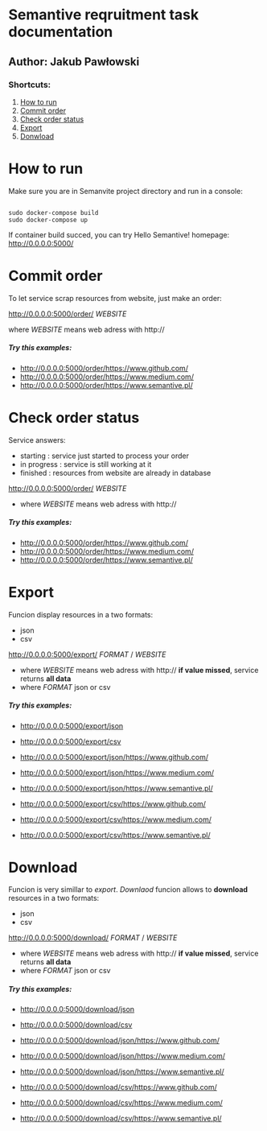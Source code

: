 # Semantive reqruitment task documentation
## Author: Jakub Pawłowski

###  Shortcuts:

1. [ How to run ](#r)
1. [ Commit order ](#o)
1. [ Check order status ](#c)
1. [ Export ](#e)
1. [ Donwload ](#d)

<a name="r"></a>
# How to run

Make sure you are in Semanvite project directory and run in a console:
<pre><code class="sh">
sudo docker-compose build
sudo docker-compose up
</code></pre>

If container build succed, you can try Hello Semantive! homepage:
http://0.0.0.0:5000/

<a name="o"></a>
# Commit order

To let service scrap resources from website, just make an order:

http://0.0.0.0:5000/order/ _WEBSITE_

where _WEBSITE_ means web adress with http://

##### Try this examples:

- http://0.0.0.0:5000/order/https://www.github.com/
- http://0.0.0.0:5000/order/https://www.medium.com/
- http://0.0.0.0:5000/order/https://www.semantive.pl/

<a name="c"></a>
# Check order status

Service answers:

- starting : service just started to process your order
- in progress : service is still working at it
- finished : resources from website are already in database

http://0.0.0.0:5000/order/ _WEBSITE_

- where _WEBSITE_ means web adress with http://

##### Try this examples:

- http://0.0.0.0:5000/order/https://www.github.com/
- http://0.0.0.0:5000/order/https://www.medium.com/
- http://0.0.0.0:5000/order/https://www.semantive.pl/

<a name="e"></a>
# Export

Funcion display resources in a two formats:

- json
- csv

http://0.0.0.0:5000/export/ _FORMAT_ / _WEBSITE_

- where _WEBSITE_ means web adress with http://
**if value missed**, service returns **all data**
- where _FORMAT_ json or csv

##### Try this examples:

- http://0.0.0.0:5000/export/json
- http://0.0.0.0:5000/export/csv

- http://0.0.0.0:5000/export/json/https://www.github.com/

- http://0.0.0.0:5000/export/json/https://www.medium.com/

- http://0.0.0.0:5000/export/json/https://www.semantive.pl/
- http://0.0.0.0:5000/export/csv/https://www.github.com/
- http://0.0.0.0:5000/export/csv/https://www.medium.com/
- http://0.0.0.0:5000/export/csv/https://www.semantive.pl/


<a name="e"></a>
# Download

Funcion is very simillar to *export*. *Downlaod* funcion allows to **download** resources in a two formats:

- json
- csv

http://0.0.0.0:5000/download/ _FORMAT_ / _WEBSITE_

- where _WEBSITE_ means web adress with http://
**if value missed**, service returns **all data**
- where _FORMAT_ json or csv


##### Try this examples:

- http://0.0.0.0:5000/download/json
- http://0.0.0.0:5000/download/csv

- http://0.0.0.0:5000/download/json/https://www.github.com/
- http://0.0.0.0:5000/download/json/https://www.medium.com/
- http://0.0.0.0:5000/download/json/https://www.semantive.pl/

- http://0.0.0.0:5000/download/csv/https://www.github.com/
- http://0.0.0.0:5000/download/csv/https://www.medium.com/
- http://0.0.0.0:5000/download/csv/https://www.semantive.pl/